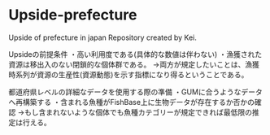 # Upside-prefecture
Upside of prefecture in japan
Repository created by Kei.

Upsideの前提条件
・高い利用度である(具体的な数値は伴わない)
・漁獲された資源は移出入のない閉鎖的な個体群である。
->両方が規定したいことは、漁獲時系列が資源の生産性(資源動態)を示す指標になり得るということである。

都道府県レベルの詳細なデータを使用する際の準備
・GUMに合うようなデータへ再構築する
・含まれる魚種がFishBase上に生物データが存在するか否かの確認
->もし含まれないような個体でも魚種カテゴリーが規定できれば最低限の推定は行える。